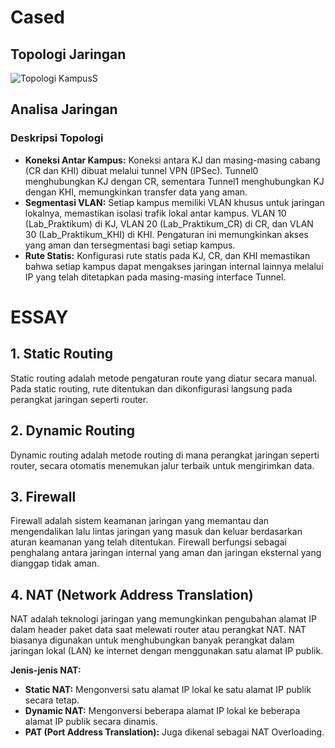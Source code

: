 # Cased
## Topologi Jaringan
![Topologi KampusS](https://github.com/user-attachments/assets/b0739d09-9764-48fd-a9f8-671fef596f0d)

## Analisa Jaringan
### Deskripsi Topologi
- **Koneksi Antar Kampus:** Koneksi antara KJ dan masing-masing cabang (CR dan KHI) dibuat melalui tunnel VPN (IPSec). Tunnel0 menghubungkan KJ dengan CR, sementara Tunnel1 menghubungkan KJ dengan KHI, memungkinkan transfer data yang aman.
- **Segmentasi VLAN:** Setiap kampus memiliki VLAN khusus untuk jaringan lokalnya, memastikan isolasi trafik lokal antar kampus. VLAN 10 (Lab_Praktikum) di KJ, VLAN 20 (Lab_Praktikum_CR) di CR, dan VLAN 30 (Lab_Praktikum_KHI) di KHI. Pengaturan ini memungkinkan akses yang aman dan tersegmentasi bagi setiap kampus.
- **Rute Statis:** Konfigurasi rute statis pada KJ, CR, dan KHI memastikan bahwa setiap kampus dapat mengakses jaringan internal lainnya melalui IP yang telah ditetapkan pada masing-masing interface Tunnel.

# ESSAY

## 1. Static Routing
Static routing adalah metode pengaturan route yang diatur secara manual. Pada static routing, rute ditentukan dan dikonfigurasi langsung pada perangkat jaringan seperti router.

## 2. Dynamic Routing
Dynamic routing adalah metode routing di mana perangkat jaringan seperti router, secara otomatis menemukan jalur terbaik untuk mengirimkan data.

## 3. Firewall
Firewall adalah sistem keamanan jaringan yang memantau dan mengendalikan lalu lintas jaringan yang masuk dan keluar berdasarkan aturan keamanan yang telah ditentukan. Firewall berfungsi sebagai penghalang antara jaringan internal yang aman dan jaringan eksternal yang dianggap tidak aman. 

## 4. NAT (Network Address Translation)
NAT adalah teknologi jaringan yang memungkinkan pengubahan alamat IP dalam header paket data saat melewati router atau perangkat NAT. NAT biasanya digunakan untuk menghubungkan banyak perangkat dalam jaringan lokal (LAN) ke internet dengan menggunakan satu alamat IP publik.

**Jenis-jenis NAT:**
- **Static NAT:** Mengonversi satu alamat IP lokal ke satu alamat IP publik secara tetap.
- **Dynamic NAT:** Mengonversi beberapa alamat IP lokal ke beberapa alamat IP publik secara dinamis.
- **PAT (Port Address Translation):** Juga dikenal sebagai NAT Overloading.
